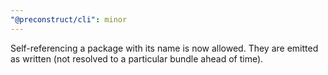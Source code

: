 ```yaml
---
"@preconstruct/cli": minor
---
```


Self-referencing a package with its name is now allowed. They are emitted as written (not resolved to a particular bundle ahead of time).
